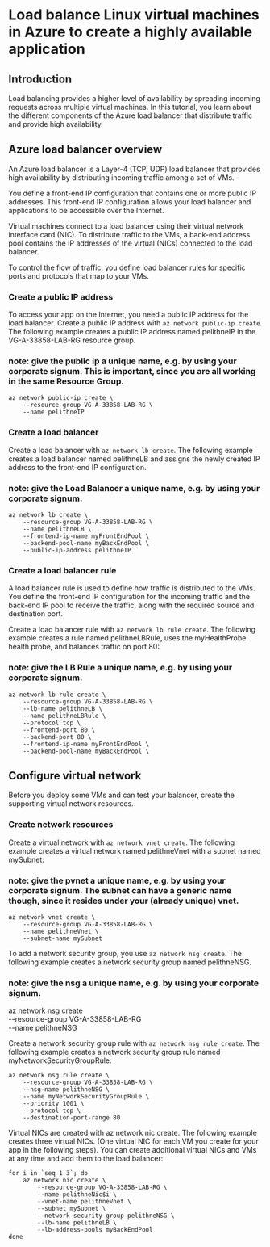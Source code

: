 # Load balance Linux virtual machines in Azure to create a highly available application

## Introduction
Load balancing provides a higher level of availability by spreading incoming requests across multiple virtual machines. In this tutorial, you learn about the different components of the Azure load balancer that distribute traffic and provide high availability. 

## Azure load balancer overview
An Azure load balancer is a Layer-4 (TCP, UDP) load balancer that provides high availability by distributing incoming traffic among a set of VMs.

You define a front-end IP configuration that contains one or more public IP addresses. This front-end IP configuration allows your load balancer and applications to be accessible over the Internet.

Virtual machines connect to a load balancer using their virtual network interface card (NIC). To distribute traffic to the VMs, a back-end address pool contains the IP addresses of the virtual (NICs) connected to the load balancer.

To control the flow of traffic, you define load balancer rules for specific ports and protocols that map to your VMs.

### Create a public IP address
To access your app on the Internet, you need a public IP address for the load balancer. Create a public IP address with ````az network public-ip create````. The following example creates a public IP address named pelithneIP in the VG-A-33858-LAB-RG resource group. 

### note: give the public ip a unique name, e.g. by using your corporate signum. This is important, since you are all working in the same Resource Group.

````console
az network public-ip create \
    --resource-group VG-A-33858-LAB-RG \
    --name pelithneIP
 ````
 
### Create a load balancer
Create a load balancer with ````az network lb create````. The following example creates a load balancer named pelithneLB and assigns the newly created IP address to the front-end IP configuration.

### note: give the Load Balancer a unique name, e.g. by using your corporate signum.

````console
az network lb create \
    --resource-group VG-A-33858-LAB-RG \
    --name pelithneLB \
    --frontend-ip-name myFrontEndPool \
    --backend-pool-name myBackEndPool \
    --public-ip-address pelithneIP
````

### Create a load balancer rule
A load balancer rule is used to define how traffic is distributed to the VMs. You define the front-end IP configuration for the incoming traffic and the back-end IP pool to receive the traffic, along with the required source and destination port. 

Create a load balancer rule with ````az network lb rule create````. The following example creates a rule named pelithneLBRule, uses the myHealthProbe health probe, and balances traffic on port 80:

### note: give the LB Rule a unique name, e.g. by using your corporate signum.

````console
az network lb rule create \
    --resource-group VG-A-33858-LAB-RG \
    --lb-name pelithneLB \
    --name pelithneLBRule \
    --protocol tcp \
    --frontend-port 80 \
    --backend-port 80 \
    --frontend-ip-name myFrontEndPool \
    --backend-pool-name myBackEndPool \
````

## Configure virtual network
Before you deploy some VMs and can test your balancer, create the supporting virtual network resources. 

### Create network resources
Create a virtual network with ````az network vnet create````. The following example creates a virtual network named pelithneVnet with a subnet named mySubnet:

### note: give the pvnet a unique name, e.g. by using your corporate signum. The subnet can have a generic name though, since it resides under your (already unique) vnet.

````console
az network vnet create \
    --resource-group VG-A-33858-LAB-RG \
    --name pelithneVnet \
    --subnet-name mySubnet
````

To add a network security group, you use ````az network nsg create````. The following example creates a network security group named pelithneNSG.

### note: give the nsg a unique name, e.g. by using your corporate signum. 

az network nsg create \
    --resource-group VG-A-33858-LAB-RG \
    --name pelithneNSG

Create a network security group rule with ````az network nsg rule create````. The following example creates a network security group rule named myNetworkSecurityGroupRule:

````console
az network nsg rule create \
    --resource-group VG-A-33858-LAB-RG \
    --nsg-name pelithneNSG \
    --name myNetworkSecurityGroupRule \
    --priority 1001 \
    --protocol tcp \
    --destination-port-range 80
````

Virtual NICs are created with az network nic create. The following example creates three virtual NICs. (One virtual NIC for each VM you create for your app in the following steps). You can create additional virtual NICs and VMs at any time and add them to the load balancer:

````console
for i in `seq 1 3`; do
    az network nic create \
        --resource-group VG-A-33858-LAB-RG \
        --name pelithneNic$i \
        --vnet-name pelithneVnet \
        --subnet mySubnet \
        --network-security-group pelithneNSG \
        --lb-name pelithneLB \
        --lb-address-pools myBackEndPool
done
````


